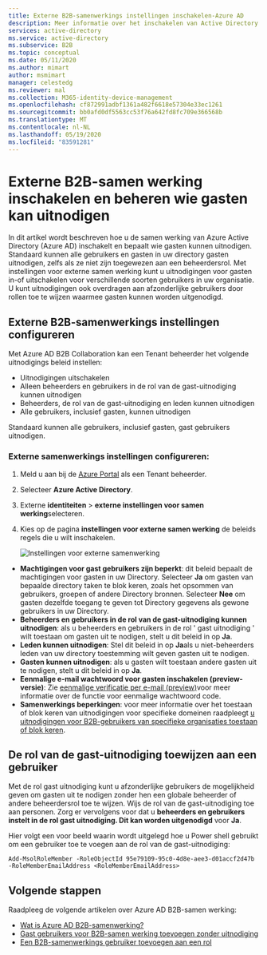 ```yaml
---
title: Externe B2B-samenwerkings instellingen inschakelen-Azure AD
description: Meer informatie over het inschakelen van Active Directory B2B externe samen werking en het beheren van wie gast gebruikers kunnen uitnodigen. Gebruik de rol gast uitnodiging voor het delegeren van uitnodigingen.
services: active-directory
ms.service: active-directory
ms.subservice: B2B
ms.topic: conceptual
ms.date: 05/11/2020
ms.author: mimart
author: msmimart
manager: celestedg
ms.reviewer: mal
ms.collection: M365-identity-device-management
ms.openlocfilehash: cf872991adbf1361a482f6618e57304e33ec1261
ms.sourcegitcommit: bb0afd0df5563cc53f76a642fd8fc709e366568b
ms.translationtype: MT
ms.contentlocale: nl-NL
ms.lasthandoff: 05/19/2020
ms.locfileid: "83591281"
---
```

# <a name="enable-b2b-external-collaboration-and-manage-who-can-invite-guests"></a>Externe B2B-samen werking inschakelen en beheren wie gasten kan uitnodigen

In dit artikel wordt beschreven hoe u de samen werking van Azure Active Directory (Azure AD) inschakelt en bepaalt wie gasten kunnen uitnodigen. Standaard kunnen alle gebruikers en gasten in uw directory gasten uitnodigen, zelfs als ze niet zijn toegewezen aan een beheerdersrol. Met instellingen voor externe samen werking kunt u uitnodigingen voor gasten in-of uitschakelen voor verschillende soorten gebruikers in uw organisatie. U kunt uitnodigingen ook overdragen aan afzonderlijke gebruikers door rollen toe te wijzen waarmee gasten kunnen worden uitgenodigd.

## <a name="configure-b2b-external-collaboration-settings"></a>Externe B2B-samenwerkings instellingen configureren

Met Azure AD B2B Collaboration kan een Tenant beheerder het volgende uitnodigings beleid instellen:

- Uitnodigingen uitschakelen
- Alleen beheerders en gebruikers in de rol van de gast-uitnodiging kunnen uitnodigen
- Beheerders, de rol van de gast-uitnodiging en leden kunnen uitnodigen
- Alle gebruikers, inclusief gasten, kunnen uitnodigen

Standaard kunnen alle gebruikers, inclusief gasten, gast gebruikers uitnodigen.

### <a name="to-configure-external-collaboration-settings"></a>Externe samenwerkings instellingen configureren:

1. Meld u aan bij de [Azure Portal](https://portal.azure.com) als een Tenant beheerder.
2. Selecteer **Azure Active Directory**.
3. Externe **identiteiten**  >  **externe instellingen voor samen werking**selecteren.
6. Kies op de pagina **instellingen voor externe samen werking** de beleids regels die u wilt inschakelen.

   ![Instellingen voor externe samenwerking](./media/delegate-invitations/control-who-to-invite.png)

  - **Machtigingen voor gast gebruikers zijn beperkt**: dit beleid bepaalt de machtigingen voor gasten in uw Directory. Selecteer **Ja** om gasten van bepaalde directory taken te blok keren, zoals het opsommen van gebruikers, groepen of andere Directory bronnen. Selecteer **Nee** om gasten dezelfde toegang te geven tot Directory gegevens als gewone gebruikers in uw Directory.
   - **Beheerders en gebruikers in de rol van de gast-uitnodiging kunnen uitnodigen**: als u beheerders en gebruikers in de rol ' gast uitnodiging ' wilt toestaan om gasten uit te nodigen, stelt u dit beleid in op **Ja**.
   - **Leden kunnen uitnodigen**: Stel dit beleid in op **Ja**als u niet-beheerders leden van uw directory toestemming wilt geven gasten uit te nodigen.
   - **Gasten kunnen uitnodigen**: als u gasten wilt toestaan andere gasten uit te nodigen, stelt u dit beleid in op **Ja**.
   - **Eenmalige e-mail wachtwoord voor gasten inschakelen (preview-versie)**: Zie [eenmalige verificatie per e-mail (preview)](one-time-passcode.md)voor meer informatie over de functie voor eenmalige wachtwoord code.
   - **Samenwerkings beperkingen**: voor meer informatie over het toestaan of blok keren van uitnodigingen voor specifieke domeinen raadpleegt [u uitnodigingen voor B2B-gebruikers van specifieke organisaties toestaan of blok keren](allow-deny-list.md).

## <a name="assign-the-guest-inviter-role-to-a-user"></a>De rol van de gast-uitnodiging toewijzen aan een gebruiker

Met de rol gast uitnodiging kunt u afzonderlijke gebruikers de mogelijkheid geven om gasten uit te nodigen zonder hen een globale beheerder of andere beheerdersrol toe te wijzen. Wijs de rol van de gast-uitnodiging toe aan personen. Zorg er vervolgens voor dat u **beheerders en gebruikers instelt in de rol gast uitnodiging. Dit kan worden uitgenodigd** voor **Ja**.

Hier volgt een voor beeld waarin wordt uitgelegd hoe u Power shell gebruikt om een gebruiker toe te voegen aan de rol van de gast-uitnodiging:

```
Add-MsolRoleMember -RoleObjectId 95e79109-95c0-4d8e-aee3-d01accf2d47b -RoleMemberEmailAddress <RoleMemberEmailAddress>
```

## <a name="next-steps"></a>Volgende stappen

Raadpleeg de volgende artikelen over Azure AD B2B-samen werking:

- [Wat is Azure AD B2B-samenwerking?](what-is-b2b.md)
- [Gast gebruikers voor B2B-samen werking toevoegen zonder uitnodiging](add-user-without-invite.md)
- [Een B2B-samenwerkings gebruiker toevoegen aan een rol](add-guest-to-role.md)


